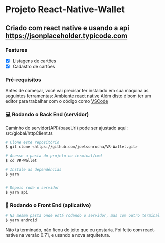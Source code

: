 # Projeto React-Native-Wallet

## Criado com react native e usando a api https://jsonplaceholder.typicode.com

### Features

- [x] Listagens de cartões
- [x] Cadastro de cartões

### Pré-requisitos

Antes de começar, você vai precisar ter instalado em sua máquina as seguintes ferramentas:
[Ambiente react native](https://reactnative.dev/docs/getting-started)
Além disto é bom ter um editor para trabalhar com o código como [VSCode](https://code.visualstudio.com/)

### :computer: Rodando o Back End (servidor)

Caminho do servidor(API)(baseUrl) pode ser ajustado aqui: src/global/httpClient.ts

```bash
# Clone este repositório
$ git clone <https://github.com/joelsonrocha/VR-Wallet.git>

# Acesse a pasta do projeto no terminal/cmd
$ cd VR-Wallet

# Instale as dependências
$ yarn


# Depois rode o servidor
$ yarn api
```

### :iphone: Rodando o Front End (aplicativo)

```bash
# Na mesma pasta onde está rodando o servidor, mas com outro terminal
$ yarn android
```

Não tá terminado, não ficou do jeito que eu gostaria.
Foi feito com react-native na versão 0.71, e usando a nova arquitetura.
